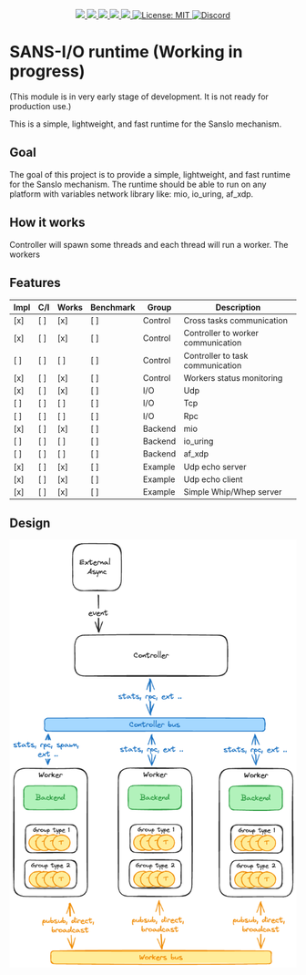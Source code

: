 <p align="center">
 <a href="https://github.com/8xFF/sans-io-runtime/actions">
  <img src="https://github.com/8xFF/sans-io-runtime/actions/workflows/rust.yml/badge.svg?branch=main">
 </a>
 <a href="https://codecov.io/gh/8xff/sans-io-runtime">
  <img src="https://codecov.io/gh/8xff/sans-io-runtime/branch/main/graph/badge.svg">
 </a>
 <a href="https://deps.rs/repo/github/8xff/sans-io-runtime">
  <img src="https://deps.rs/repo/github/8xff/sans-io-runtime/status.svg">
 </a>
 <a href="https://crates.io/crates/sans-io-runtime">
  <img src="https://img.shields.io/crates/v/sans-io-runtime.svg">
 </a>
 <a href="https://docs.rs/sans-io-runtime">
  <img src="https://docs.rs/sans-io-runtime/badge.svg">
 </a>
 <a href="https://github.com/8xFF/sans-io-runtime/blob/main/LICENSE">
  <img src="https://img.shields.io/badge/license-MIT-blue" alt="License: MIT">
 </a>
 <a href="https://discord.gg/tJ6dxBRk">
  <img src="https://img.shields.io/discord/1173844241542287482?logo=discord" alt="Discord">
 </a>
</p>

# SANS-I/O runtime (Working in progress)

(This module is in very early stage of development. It is not ready for production use.)

This is a simple, lightweight, and fast runtime for the SansIo mechanism.

## Goal

The goal of this project is to provide a simple, lightweight, and fast runtime for the SansIo mechanism. The runtime should be able to run on any platform with variables network library like: mio, io_uring, af_xdp.

## How it works

Controller will spawn some threads and each thread will run a worker. The workers

## Features

| Impl | C/I | Works | Benchmark | Group   | Description                        |
| ---- | --- | ----- | --------- | ------- | ---------------------------------- |
| [x]  | [ ] | [x]   | [ ]       | Control | Cross tasks communication          |
| [x]  | [ ] | [x]   | [ ]       | Control | Controller to worker communication |
| [ ]  | [ ] | [ ]   | [ ]       | Control | Controller to task communication   |
| [x]  | [ ] | [x]   | [ ]       | Control | Workers status monitoring          |
| [x]  | [ ] | [x]   | [ ]       | I/O     | Udp                                |
| [ ]  | [ ] | [ ]   | [ ]       | I/O     | Tcp                                |
| [ ]  | [ ] | [ ]   | [ ]       | I/O     | Rpc                                |
| [x]  | [ ] | [x]   | [ ]       | Backend | mio                                |
| [ ]  | [ ] | [ ]   | [ ]       | Backend | io_uring                           |
| [ ]  | [ ] | [ ]   | [ ]       | Backend | af_xdp                             |
| [x]  | [ ] | [x]   | [ ]       | Example | Udp echo server                    |
| [x]  | [ ] | [x]   | [ ]       | Example | Udp echo client                    |
| [x]  | [ ] | [x]   | [ ]       | Example | Simple Whip/Whep server            |

## Design

![Design](./docs/design.excalidraw.png)
